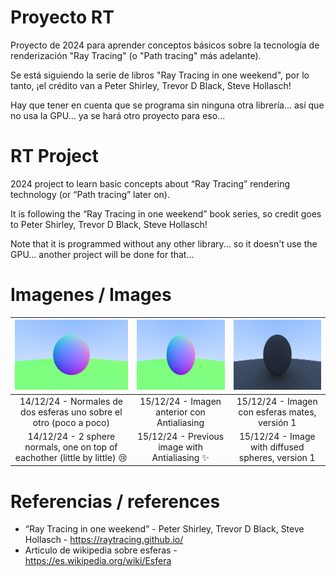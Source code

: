 # Proyecto RT

Proyecto de 2024 para aprender conceptos básicos sobre la tecnología de renderización "Ray Tracing" (o "Path tracing" más adelante).

Se está siguiendo la serie de libros "Ray Tracing in one weekend", por lo tanto, ¡el crédito van a Peter Shirley, Trevor D Black, Steve Hollasch!

Hay que tener en cuenta que se programa sin ninguna otra librería... así que no usa la GPU... ya se hará otro proyecto para eso...

# RT Project

2024 project to learn basic concepts about “Ray Tracing” rendering technology (or “Path tracing” later on).

It is following the “Ray Tracing in one weekend” book series, so credit goes to Peter Shirley, Trevor D Black, Steve Hollasch!

Note that it is programmed without any other library... so it doesn't use the GPU... another project will be done for that...

# Imagenes / Images

|<img src="resultados\2CirculosNormales.png" width=200 height=112>|<img src="resultados\2CirculosNormalesAA.png" width=200 height=112>|<img src="resultados\2EsferasDifusoV1.png" width=200 height=112>|
|:--:|:--:|:--:|
|14/12/24 - Normales de dos esferas uno sobre el otro (poco a poco)|15/12/24 - Imagen anterior con Antialiasing|15/12/24 - Imagen con esferas mates, versión 1|
|14/12/24 - 2 sphere normals, one on top of eachother (little by little) :cry:|15/12/24 - Previous image with Antialiasing :sparkles:|15/12/24 - Image with diffused spheres, version 1|

# Referencias / references

- “Ray Tracing in one weekend” - Peter Shirley, Trevor D Black, Steve Hollasch - <https://raytracing.github.io/>
- Articulo de wikipedia sobre esferas - <https://es.wikipedia.org/wiki/Esfera>
